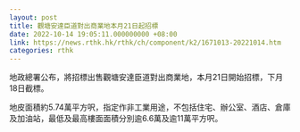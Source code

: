 ```yaml
---
layout: post
title: 觀塘安達臣道對出商業地本月21日起招標
date: 2022-10-14 19:05:11.000000000 +08:00
link: https://news.rthk.hk/rthk/ch/component/k2/1671013-20221014.htm
categories: rthk
---
```


地政總署公布，將招標出售觀塘安達臣道對出商業地，本月21日開始招標，下月18日截標。

地皮面積約5.74萬平方呎，指定作非工業用途，不包括住宅、辦公室、酒店、倉庫及加油站，最低及最高樓面面積分別逾6.6萬及逾11萬平方呎。
